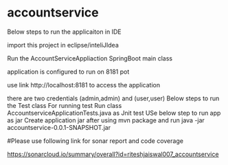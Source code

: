 # accountservice
Below steps to run the applicaiton in IDE

import this project in eclipse/inteliJIdea

Run the AccountServiceAppliaction SpringBoot main class

application is configured to run on 8181 pot

use link http://localhost:8181 to access the application

there are two credentials (admin,admin) and (user,user)
Below steps to run the Test class
For running test Run class AccountserviceApplicationTests.java as Jnit test
USe below step to run app as jar
Create application jar after using mvn package and run java -jar accountservice-0.0.1-SNAPSHOT.jar



#Please use following link for sonar report and code coverage

https://sonarcloud.io/summary/overall?id=riteshjaiswal007_accountservice
